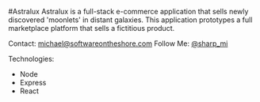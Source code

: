 #Astralux
Astralux is a full-stack e-commerce application that sells newly discovered
'moonlets' in distant galaxies. This application prototypes a full marketplace
platform that sells a fictitious product.

Contact: michael@softwareontheshore.com
Follow Me: [@sharp_mi]('https://www.twitter.com/sharp_mi')

Technologies:
  * Node
  * Express
  * React
